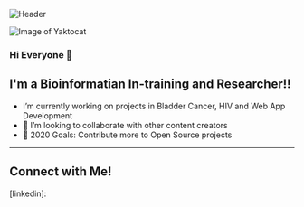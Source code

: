 
![Header](https://unsplash.com/photos/78A265wPiO4"Header")

![Image of Yaktocat](/images/logo.png)


### Hi Everyone 👋

## I'm a Bioinformatian In-training and Researcher!!

-    I’m currently working on projects in Bladder Cancer, HIV and Web App Development 
- 👯 I’m looking to collaborate with other content creators
- 🥅 2020 Goals: Contribute more to Open Source projects

*********

## Connect with Me! 

[linkedin]: 
